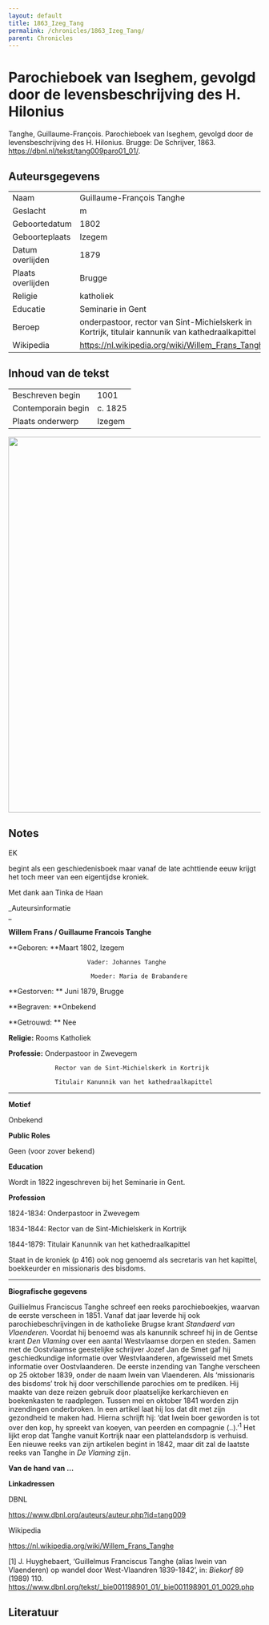 ```yaml
---
layout: default
title: 1863_Izeg_Tang
permalink: /chronicles/1863_Izeg_Tang/
parent: Chronicles
--- 
```



# Parochieboek van Iseghem, gevolgd door de levensbeschrijving des H. Hilonius 

Tanghe, Guillaume-François. Parochieboek van Iseghem, gevolgd door de levensbeschrijving des H. Hilonius. Brugge: De Schrijver, 1863. https://dbnl.nl/tekst/tang009paro01_01/. 

## Auteursgegevens 

| | | 
| --------------- | --------------- | 
| Naam | Guillaume-François Tanghe | 
| Geslacht | m | 
 | Geboortedatum | 1802 | 
| Geboorteplaats | Izegem | 
| Datum overlijden | 1879 | 
| Plaats overlijden | Brugge | 
| Religie | katholiek | 
| Educatie | Seminarie in Gent | 
| Beroep | onderpastoor, rector van Sint-Michielskerk in Kortrijk, titulair kannunik van kathedraalkapittel | 
| Wikipedia | https://nl.wikipedia.org/wiki/Willem_Frans_Tanghe | 

## Inhoud van de tekst 

| | | 
| --------------- | --------------- | 
| Beschreven begin | 1001 | 
| Contemporain begin | c. 1825 | 
| Plaats onderwerp | Izegem | 

[<img src="..\..\barplots_chronicles\1863_Izeg_Tang.jpg" width="750"/>](..\..\barplots_chronicles\1863_Izeg_Tang.jpg) 

## Notes 

EK

begint als een geschiedenisboek maar vanaf de late achttiende eeuw krijgt het
toch meer van een eigentijdse kroniek.



Met dank aan Tinka de Haan

_Auteursinformatie  
_

**Willem Frans / Guillaume Francois Tanghe**



**Geboren:         **Maart 1802, Izegem

                          Vader: Johannes Tanghe

                           Moeder: Maria de Brabandere

**Gestorven:       ** Juni 1879, Brugge

**Begraven:         **Onbekend

**Getrouwd:      ** Nee

**Religie:**            Rooms Katholiek

**Professie:**     Onderpastoor in Zwevegem

                 Rector van de Sint-Michielskerk in Kortrijk

                 Titulair Kanunnik van het kathedraalkapittel

** **

**Motief**

Onbekend

**Public Roles**

Geen (voor zover bekend)

**Education**

Wordt in 1822 ingeschreven bij het Seminarie in Gent.

**Profession**

1824-1834: Onderpastoor in Zwevegem

1834-1844: Rector van de Sint-Michielskerk in Kortrijk

1844-1879: Titulair Kanunnik van het kathedraalkapittel



Staat in de kroniek (p 416) ook nog genoemd als secretaris van het kapittel,
boekkeurder en missionaris des bisdoms.

** **

**Biografische gegevens**

Guillielmus Franciscus Tanghe schreef een reeks parochieboekjes, waarvan de
eerste verscheen in 1851. Vanaf dat jaar leverde hij ook
parochiebeschrijvingen in de katholieke Brugse krant _Standaerd van
Vlaenderen_. Voordat hij benoemd was als kanunnik schreef hij in de Gentse
krant _Den Vlaming_ over een aantal Westvlaamse dorpen en steden. Samen met de
Oostvlaamse geestelijke schrijver Jozef Jan de Smet gaf hij geschiedkundige
informatie over Westvlaanderen, afgewisseld met Smets informatie over
Oostvlaanderen. De eerste inzending van Tanghe verscheen op 25 oktober 1839,
onder de naam Iwein van Vlaenderen. Als ‘missionaris des bisdoms’ trok hij
door verschillende parochies om te prediken. Hij maakte van deze reizen
gebruik door plaatselijke kerkarchieven en boekenkasten te raadplegen. Tussen
mei en oktober 1841 worden zijn inzendingen onderbroken. In een artikel laat
hij los dat dit met zijn gezondheid te maken had. Hierna schrijft hij: ‘dat
Iwein boer geworden is tot over den kop, hy spreekt van koeyen, van peerden en
compagnie (..).’<sup>1</sup> Het lijkt erop dat Tanghe vanuit Kortrijk naar
een plattelandsdorp is verhuisd. Een nieuwe reeks van zijn artikelen begint in
1842, maar dit zal de laatste reeks van Tanghe in _De Vlaming_ zijn.



**Van de hand van ...**



**Linkadressen**

DBNL

<https://www.dbnl.org/auteurs/auteur.php?id=tang009>



Wikipedia

<https://nl.wikipedia.org/wiki/Willem_Frans_Tanghe>



[1] J. Huyghebaert, ‘Guillelmus Franciscus Tanghe (alias Iwein van Vlaenderen)
op wandel door West-Vlaandren 1839-1842’, in: _Biekorf_ 89 (1989) 110.
<https://www.dbnl.org/tekst/_bie001198901_01/_bie001198901_01_0029.php>



## Literatuur 

